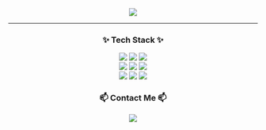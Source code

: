<!-- 타이틀 -->
<div align=center>
  <image src="https://capsule-render.vercel.app/api?type=venom&height=300&text=Hello,%20I'm%20이너프&fontSize=40&color=0:87CEEB,100:B0E0E6&stroke=B0E0E6&textColor=white"/>
</div>
    
---
<!-- 내용 -->
<div align=center>
  <h3>✨ Tech Stack ✨</h3>
  <div align="center">
    <img src="https://img.shields.io/badge/Java-007396?style=flat&logo=java&logoColor=white"/>
    <img src="https://img.shields.io/badge/Spring%20Boot-6DB33F?style=flat&logo=spring-boot&logoColor=white"/>
    <img src="https://img.shields.io/badge/JSP-007396?style=flat&logo=java&logoColor=white"/>
  </div>
  <div align="center">
    <img src="https://img.shields.io/badge/JavaScript-F7DF1E?style=flat&logo=javascript&logoColor=black"/>
    <img src="https://img.shields.io/badge/MyBatis-007396?style=flat"/>
    <img src="https://img.shields.io/badge/JPA-007396?style=flat"/>
  </div>
  <div align="center">
    <img src="https://img.shields.io/badge/C%23-239120?style=flat&logo=c-sharp&logoColor=white"/>
    <img src="https://img.shields.io/badge/MySQL-4479A1?style=flat&logo=mysql&logoColor=white"/>
    <img src="https://img.shields.io/badge/MS%20SQL-CC2927?style=flat&logo=microsoft-sql-server&logoColor=white"/>
  </div>
</div>

<!-- Contact Me -->
<div align="center">
  <h3>📫 Contact Me 📫</h3>
  <a href="mailto:your.email@example.com">
    <img src="https://img.shields.io/badge/Email-D14836?style=for-the-badge&logo=gmail&logoColor=white"/>
  </a>
</div>
